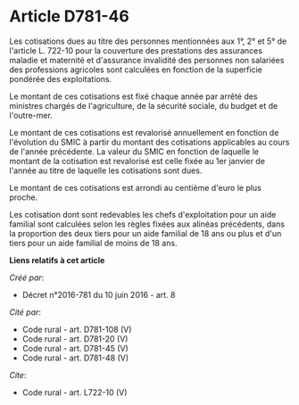# Article D781-46

Les cotisations dues au titre des personnes mentionnées aux 1°, 2° et 5° de l'article L. 722-10 pour la couverture des
prestations des assurances maladie et maternité et d'assurance invalidité des personnes non salariées des professions
agricoles sont calculées en fonction de la superficie pondérée des exploitations. 

Le montant de ces cotisations est fixé chaque année par arrêté des ministres chargés de l'agriculture, de la sécurité
sociale, du budget et de l'outre-mer. 

Le montant de ces cotisations est revalorisé annuellement en fonction de l'évolution du SMIC à partir du montant des
cotisations applicables au cours de l'année précédente. La valeur du SMIC en fonction de laquelle le montant de la cotisation
est revalorisé est celle fixée au 1er janvier de l'année au titre de laquelle les cotisations sont dues. 

Le montant de ces cotisations est arrondi au centième d'euro le plus proche. 

Les cotisation dont sont redevables les chefs d'exploitation pour un aide familial sont calculées selon les règles fixées aux
alinéas précédents, dans la proportion des deux tiers pour un aide familial de 18 ans ou plus et d'un tiers pour un aide
familial de moins de 18 ans.

**Liens relatifs à cet article**

_Créé par_:

  - Décret n°2016-781 du 10 juin 2016 - art. 8

_Cité par_:

  - Code rural - art. D781-108 (V)
  - Code rural - art. D781-20 (V)
  - Code rural - art. D781-45 (V)
  - Code rural - art. D781-48 (V)

_Cite_:

  - Code rural - art. L722-10 (V)
